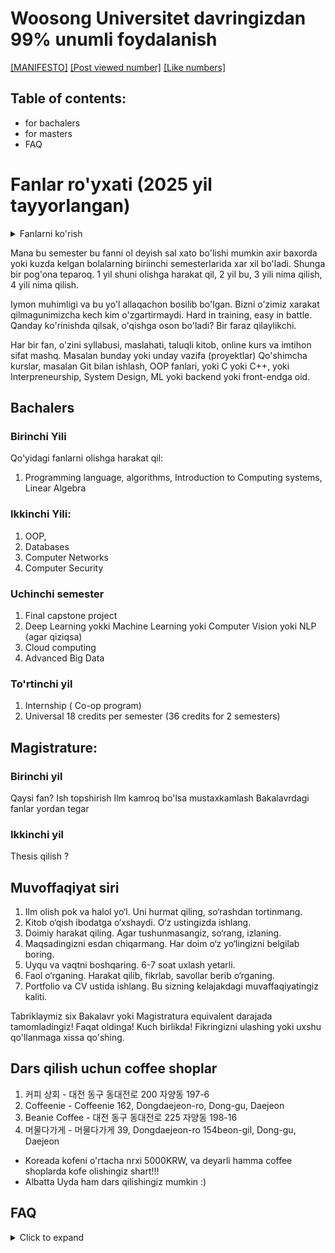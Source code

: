 # Woosong Universitet davringizdan 99% unumli foydalanish
[[MANIFESTO]]() [[Post viewed number]]() [[Like numbers]]()

## Table of contents:
- for bachalers
- for masters
- FAQ

<!--
Student toifasi:
1) Maqsadi aniq, kod yozishni biladi, nimani o‘rganishini ham biladi.
2) Maqsadi bor, kod yozishni bilmaydi, lekin matematikani yaxshi biladi, nimadan boshlashni bilmaydi.
3) Maqsadi bor, lekin kod yozish ham, matematika ham sust. Nimadan boshlashni bilmaydi.
4) Maqsadi noaniq, hali o‘zini tanimagan, o‘qishga endi kirib kelgan.
Oxir to;;rtinchi va bu general odamlar uchun. Bu yozili kerakday bo'ldi. Masalan , back-end chi uchun nima, front-endchi uchun nima? ML uchun nimava xaqozo.
-->

# Fanlar ro'yxati (2025 yil tayyorlangan)
<details>
  <summary>Fanlarni ko'rish</summary>
    
| Course Name                              | Course Syllabus                                                                 | Relevant the Best (Mature) Book                                                                 | Online Course                                                                 |
|------------------------------------------|---------------------------------------------------------------------------------|-------------------------------------------------------------------------------------------------|-------------------------------------------------------------------------------|
| Introduction to Computing System          | Basics of computing, hardware, software, and operating systems                 | "Computer Organization and Design" by David A. Patterson and John L. Hennessy                  | [TODO](https://www.coursera.org)        |
| AI in Industry 4.0                       | AI applications in smart manufacturing and Industry 4.0                        | "Artificial Intelligence: A Guide to Intelligent Systems" by Michael Negnevitsky               | [TODO](https://www.edx.org)                                   |
| Algorithm                                | Fundamental algorithms and their analysis                                      | "Introduction to Algorithms" by Thomas H. Cormen et al.                                        | [TODO](https://www.coursera.org)               |
| Introduction to Data Analytics           | Basics of data analysis, data cleaning, and visualization                      | "Data Science for Business" by Foster Provost and Tom Fawcett                                  | [TODO](https://www.edx.org)                           |
| Data Visualization                       | Techniques and tools for effective data visualization                          | "Storytelling with Data" by Cole Nussbaumer Knaflic                                            | [TODO](https://www.coursera.org)         |
| Introduction to Machine Learning         | Basics of machine learning, supervised and unsupervised learning               | "Pattern Recognition and Machine Learning" by Christopher M. Bishop                            | [TODO](https://www.coursera.org)           |
| Deep Learning                            | Neural networks, backpropagation, and advanced deep learning techniques         | "Deep Learning" by Ian Goodfellow, Yoshua Bengio, and Aaron Courville                          | [TODO](https://www.coursera.org)            |
| Operating Systems                        | Concepts of operating systems, processes, and memory management                | "Operating System Concepts" by Abraham Silberschatz, Peter B. Galvin, and Greg Gagne           | [TODO](https://www.edx.org)                 |
| Autonomous Vehicle                       | Technologies and algorithms for autonomous vehicles                            | "Autonomous Driving: How the Driverless Revolution will Change the World" by Andreas Herrmann  | [TODO](https://www.udacity.com)      |
| Field Practice x4                        | Practical experience in a real-world setting (Co-op program or internship)     | N/A                                                                                            | N/A                                                                           |
| Linear Algebra                           | Vectors, matrices, and linear transformations                                  | "Linear Algebra and Its Applications" by Gilbert Strang                                        | [Khan Academy: Linear Algebra](https://www.khanacademy.org)                   |
| Statistics                               | Probability, statistical inference, and data analysis                          | "Statistics for Engineers and Scientists" by William Navidi                                   | [TODO](https://www.coursera.org)   |
| Data Structure                           | Data organization, storage, and retrieval                                      | "Data Structures and Algorithms in Python" by Michael T. Goodrich et al.                       | [TODO](https://www.coursera.org) |
| Freshman Capstone Project                | A project integrating knowledge from freshman year courses                     | N/A                                                                                            | N/A                                                                           |
| Essential Mathematics for AI             | Mathematical foundations for AI and machine learning                            | "Mathematics for Machine Learning" by Marc Peter Deisenroth, A. Aldo Faisal, and Cheng Soon Ong | [TODO](https://www.coursera.org)        |
| SW Engineering                           | Software development lifecycle, design patterns, and best practices            | "Software Engineering: A Practitioner's Approach" by Roger S. Pressman                        | [TODO](https://www.edx.org)                 |
| Computer Networks                        | Networking principles, protocols, and architectures                            | "Computer Networking: A Top-Down Approach" by James F. Kurose and Keith W. Ross                | [TODO](https://www.coursera.org)                     |
| Database                                 | Database design, SQL, and data management                                      | "Database System Concepts" by Abraham Silberschatz, Henry F. Korth, and S. Sudarshan           | [TODO](https://www.coursera.org)      |
| Big Data Platform                        | Technologies and tools for handling big data                                   | "Big Data: Principles and Best Practices of Scalable Real-Time Data Systems" by Nathan Marz    | [TODO](https://www.coursera.org)                 |
| Web Analytics                            | Techniques for analyzing web data and user behavior                             | "Web Analytics 2.0" by Avinash Kaushik                                                         | [TODO](https://www.coursera.org)              |
| Principles of Blockchain Technology      | Blockchain fundamentals, cryptography, and decentralized applications           | "Mastering Blockchain" by Imran Bashir                                                        | [TODO](https://www.coursera.org)                       |
| Advanced Big Data Tools                  | Advanced tools and techniques for big data processing                          | "Hadoop: The Definitive Guide" by Tom White                                                    | [TODO](https://www.coursera.org)          |
| Cloud Platform                           | Cloud computing concepts, services, and architectures                           | "Cloud Computing: Concepts, Technology & Architecture" by Thomas Erl                          | [TODO](https://www.coursera.org)          |
| Natural Language Processing              | Techniques for processing and analyzing human language data                     | "Speech and Language Processing" by Daniel Jurafsky and James H. Martin                        | [TODO](https://www.coursera.org)             |
| Computer Vision                          | Image processing, object detection, and recognition                             | "Computer Vision: Algorithms and Applications" by Richard Szeliski                              | [TODO](https://www.coursera.org)                  |
| Capstone Project 1                       | A comprehensive project integrating knowledge from multiple courses             | N/A                                                                                            | N/A                                                                           |
| Capstone Project 2                       | A continuation and expansion of Capstone Project 1                             | N/A                                                                                            | N/A                                                                           |
| Information Security in Industry 4.0     | Security challenges and solutions in Industry 4.0                              | "Cybersecurity and Cyberwar: What Everyone Needs to Know" by P.W. Singer and Allan Friedman     | [TODO](https://www.coursera.org)            |
| Cognitive Science                        | Study of the mind, intelligence, and behavior                                  | "Cognitive Science: An Introduction to the Study of Mind" by Jay Friedenberg and Gordon Silverman | [TODO](https://www.edx.org)                 |
| AI in Digital Healthcare                 | AI applications in healthcare and medical data analysis                        | "Artificial Intelligence in Healthcare" by Tom Lawry                                           | [TODO](https://www.coursera.org)         |
| Internship x4                            | Practical experience in a professional setting                                 | N/A                                                                                            | N/A                                                                           |

</details>



Mana bu semester bu fanni ol deyish sal xato bo'lishi mumkin axir baxorda yoki kuzda kelgan bolalarning biriinchi semesterlarida xar xil bo'ladi. Shunga bir pog'ona teparoq. 1 yil shuni olishga harakat qil, 2 yil bu, 3 yili nima qilish, 4 yili nima qilish.

Iymon muhimligi va bu yo'l allaqachon bosilib bo'lgan. Bizni o'zimiz xarakat qilmagunimizcha kech kim o'zgartirmaydi.
Hard in training, easy in battle. 
Qanday ko'rinishda qilsak, o'qishga oson bo'ladi? Bir faraz qilaylikchi.

Har bir fan, o'zini syllabusi, maslahati, taluqli kitob, online kurs va imtihon sifat mashq. Masalan bunday yoki unday vazifa (proyektlar)
Qo'shimcha kurslar, masalan Git bilan ishlash, OOP fanlari, yoki C yoki C++, yoki Interpreneurship, System Design, ML yoki backend yoki front-endga oid.

## Bachalers
### Birinchi Yili
Qo'yidagi fanlarni olishga harakat qil:
1) Programming language, algorithms, Introduction to Computing systems, Linear Algebra

### Ikkinchi Yili:
1) OOP,
2) Databases
3) Computer Networks
4) Computer Security

### Uchinchi semester
1) Final capstone project
2) Deep Learning yokki Machine Learning yoki Computer Vision yoki NLP (agar qiziqsa)
3) Cloud computing
4) Advanced Big Data

### To'rtinchi yil
1) Internship ( Co-op program)
2) Universal 18 credits per semester (36 credits for 2 semesters)


<!-- TODO: Update this section -->
## Magistrature: 
### Birinchi yil
  Qaysi fan?
  Ish topshirish
  Ilm kamroq bo'lsa mustaxkamlash
  Bakalavrdagi fanlar yordan tegar
  
### Ikkinchi yil
   Thesis qilish
   ?


## Muvoffaqiyat siri
1) Ilm olish pok va halol yo‘l. Uni hurmat qiling, so‘rashdan tortinmang.
2) Kitob o‘qish ibodatga o‘xshaydi. O‘z ustingizda ishlang.
3) Doimiy harakat qiling. Agar tushunmasangiz, so‘rang, izlaning.
4) Maqsadingizni esdan chiqarmang. Har doim o‘z yo‘lingizni belgilab boring.
5) Uyqu va vaqtni boshqaring. 6-7 soat uxlash yetarli.
6) Faol o‘rganing. Harakat qilib, fikrlab, savollar berib o‘rganing.
7) Portfolio va CV ustida ishlang. Bu sizning kelajakdagi muvaffaqiyatingiz kaliti.


Tabriklaymiz six Bakalavr yoki Magistratura equivalent darajada tamomladingiz! 
Faqat oldinga! Kuch birlikda! Fikringizni ulashing yoki uxshu qo'llanmaga xissa qo'shing.

## Dars qilish uchun coffee shoplar
1) 커피 상회 - 대전 동구 동대전로 200 자양동 197-6
2) Coffeenie - Coffeenie 162, Dongdaejeon-ro, Dong-gu, Daejeon 
3) Beanie Coffee - 대전 동구 동대전로 225 자양동 198-16
4) 머물다가게 - 머물다가게 39, Dongdaejeon-ro 154beon-gil, Dong-gu, Daejeon

- Koreada kofeni o'rtacha nrxi 5000KRW, va deyarli hamma coffee shoplarda kofe olishingiz shart!!!
- Albatta Uyda ham dars qilishingiz mumkin :)


## FAQ
<details>
  <summary>Click to expand</summary>
    
  <details>
    <summary>Q1: Motivatsiyam pasayib ketgan bo‘lsa, nima qilishim kerak?</summary>
    **A1 - Coming sooon... 
  </details>

  <details>
    <summary>Q2: Darslarga moslashish qiyin bo‘lsa, qanday yo‘l tutish kerak?</summary>
    **A2 - Coming sooon...
  </details>

  <details>
    <summary>Q3: GPA qanday qilib yaxshilash mumkin?</summary>
    **A3 - Coming sooon... 
  </details>

  <details>
    <summary>Q4: Internship topishning eng samarali usullari qanday?</summary>
    **A4 - Coming sooon...
  </details>

  <details>
    <summary>Q5: Portfolio va CV tayyorlash uchun qanday resurslardan foydalanish kerak?</summary>
    **A5 - Coming sooon...
  </details>

  <details>
    <summary>Q6: Koreyada o‘qish davomida qanday qilib yaxshi networking qilish mumkin?</summary>
    **A6 - Coming sooon... 
  </details>

  <details>
    <summary>Q7: Dasturlashni qayerdan boshlash kerak?</summary>
    **A7 - Coming sooon...
  </details>

  <details>
    <summary>Q8: O‘qish va ishlashni qanday muvozanatlash mumkin?</summary>
    **A8 - Coming sooon... 
  </details>

  <details>
    <summary>Q9: Tezis yoki loyiha ustida qanday samarali ishlash kerak?</summary>
    **A9 - Coming sooon...
  </details>

  <!-- Namuna 
  <details>
    <summary>Qn: Savol joyi</summary>
    **An**: JAvob joyi
  </details>
  -->
  
</details>






